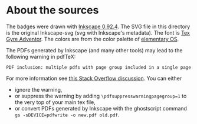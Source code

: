 # About the sources

The badges were drawn with [Inkscape 0.92.4](https://inkscape.org/).
The SVG file in this directory is the original Inkscape-svg (svg with Inkscape's metadata).
The font is [Tex Gyre Adventor](http://www.gust.org.pl/projects/e-foundry/tex-gyre/adventor).
The colors are from the color palette of [elementary OS](https://elementary.io/brand).

The PDFs generated by Inkscape (and many other tools) may lead to the following warning in pdfTeX:

```text
PDF inclusion: multiple pdfs with page group included in a single page
```

For more information see [this Stack Overflow discussion](https://tex.stackexchange.com/q/76273/99001).
You can either

- ignore the warning,
- or suppress the warning by adding `\pdfsuppresswarningpagegroup=1` to the very top of your main tex file,
- or convert PDFs generated by Inkscape with the ghostscript command `gs -sDEVICE=pdfwrite -o new.pdf old.pdf`.

